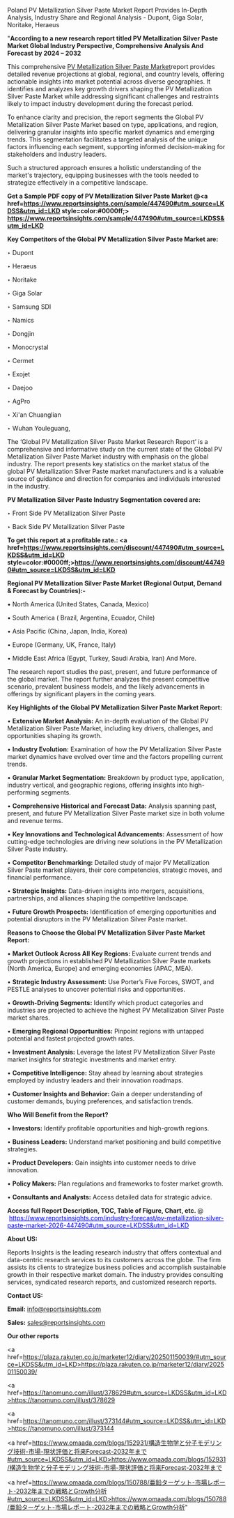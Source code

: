 Poland PV Metallization Silver Paste Market Report Provides In-Depth Analysis, Industry Share and Regional Analysis - Dupont, Giga Solar, Noritake, Heraeus

"<strong>According to a new research report titled PV Metallization Silver Paste Market Global Industry Perspective, Comprehensive Analysis And Forecast by 2024 – 2032</strong>

This comprehensive <a href=https://www.reportsinsights.com/sample/447490>PV Metallization Silver Paste Market</a>report provides detailed revenue projections at global, regional, and country levels, offering actionable insights into market potential across diverse geographies. It identifies and analyzes key growth drivers shaping the PV Metallization Silver Paste Market while addressing significant challenges and restraints likely to impact industry development during the forecast period.

To enhance clarity and precision, the report segments the Global PV Metallization Silver Paste Market based on type, applications, and region, delivering granular insights into specific market dynamics and emerging trends. This segmentation facilitates a targeted analysis of the unique factors influencing each segment, supporting informed decision-making for stakeholders and industry leaders.

Such a structured approach ensures a holistic understanding of the market's trajectory, equipping businesses with the tools needed to strategize effectively in a competitive landscape.

<strong>Get a Sample PDF copy of PV Metallization Silver Paste Market </strong><strong>@<a href=https://www.reportsinsights.com/sample/447490#utm_source=LKDSS&utm_id=LKD style=color:#0000ff;> https://www.reportsinsights.com/sample/447490#utm_source=LKDSS&utm_id=LKD</a></strong></font>

<strong>Key Competitors of the Global PV Metallization Silver Paste Market are:</strong>

‣ Dupont

‣ Heraeus

‣ Noritake

‣ Giga Solar

‣ Samsung SDI

‣ Namics

‣ Dongjin

‣ Monocrystal

‣ Cermet

‣ Exojet

‣ Daejoo

‣ AgPro

‣ Xi'an Chuanglian

‣ Wuhan Youleguang,

The ‘Global PV Metallization Silver Paste Market Research Report’ is a comprehensive and informative study on the current state of the Global PV Metallization Silver Paste Market industry with emphasis on the global industry. The report presents key statistics on the market status of the global PV Metallization Silver Paste market manufacturers and is a valuable source of guidance and direction for companies and individuals interested in the industry.

<strong>PV Metallization Silver Paste Industry Segmentation covered are:</strong>

‣ Front Side PV Metallization Silver Paste

‣ Back Side PV Metallization Silver Paste

<strong>To get this report at a profitable rate.: <a href=https://www.reportsinsights.com/discount/447490#utm_source=LKDSS&utm_id=LKD style=color:#0000ff;>https://www.reportsinsights.com/discount/447490#utm_source=LKDSS&utm_id=LKD</a></strong></font>

<strong>Regional PV Metallization Silver Paste Market (Regional Output, Demand &amp; Forecast by Countries):-</strong>

• North America (United States, Canada, Mexico)

• South America ( Brazil, Argentina, Ecuador, Chile)

• Asia Pacific (China, Japan, India, Korea)

• Europe (Germany, UK, France, Italy)

• Middle East Africa (Egypt, Turkey, Saudi Arabia, Iran) And More.

The research report studies the past, present, and future performance of the global market. The report further analyzes the present competitive scenario, prevalent business models, and the likely advancements in offerings by significant players in the coming years.

<strong>Key Highlights of the Global PV Metallization Silver Paste Market Report:</strong>

• <strong>Extensive Market Analysis:</strong> An in-depth evaluation of the Global PV Metallization Silver Paste Market, including key drivers, challenges, and opportunities shaping its growth.

• <strong>Industry Evolution:</strong> Examination of how the PV Metallization Silver Paste market dynamics have evolved over time and the factors propelling current trends.

• <strong>Granular Market Segmentation:</strong> Breakdown by product type, application, industry vertical, and geographic regions, offering insights into high-performing segments.

• <strong>Comprehensive Historical and Forecast Data:</strong> Analysis spanning past, present, and future PV Metallization Silver Paste market size in both volume and revenue terms.

• <strong>Key Innovations and Technological Advancements:</strong> Assessment of how cutting-edge technologies are driving new solutions in the PV Metallization Silver Paste industry.

• <strong>Competitor Benchmarking:</strong> Detailed study of major PV Metallization Silver Paste market players, their core competencies, strategic moves, and financial performance.

• <strong>Strategic Insights:</strong> Data-driven insights into mergers, acquisitions, partnerships, and alliances shaping the competitive landscape.

• <strong>Future Growth Prospects:</strong> Identification of emerging opportunities and potential disruptors in the PV Metallization Silver Paste market.

<strong>Reasons to Choose the Global PV Metallization Silver Paste Market Report:</strong>

• <strong>Market Outlook Across All Key Regions:</strong> Evaluate current trends and growth projections in established PV Metallization Silver Paste markets (North America, Europe) and emerging economies (APAC, MEA).

• <strong>Strategic Industry Assessment:</strong> Use Porter’s Five Forces, SWOT, and PESTLE analyses to uncover potential risks and opportunities.

• <strong>Growth-Driving Segments:</strong> Identify which product categories and industries are projected to achieve the highest PV Metallization Silver Paste market shares.

• <strong>Emerging Regional Opportunities:</strong> Pinpoint regions with untapped potential and fastest projected growth rates.

• <strong>Investment Analysis:</strong> Leverage the latest PV Metallization Silver Paste market insights for strategic investments and market entry.

• <strong>Competitive Intelligence:</strong> Stay ahead by learning about strategies employed by industry leaders and their innovation roadmaps.

• <strong>Customer Insights and Behavior:</strong> Gain a deeper understanding of customer demands, buying preferences, and satisfaction trends.

<strong>Who Will Benefit from the Report?</strong>

• <strong>Investors:</strong> Identify profitable opportunities and high-growth regions.

• <strong>Business Leaders:</strong> Understand market positioning and build competitive strategies.

• <strong>Product Developers:</strong> Gain insights into customer needs to drive innovation.

• <strong>Policy Makers:</strong> Plan regulations and frameworks to foster market growth.

• <strong>Consultants and Analysts:</strong> Access detailed data for strategic advice.
</ul>
<strong>Access full Report Description, TOC, Table of Figure, Chart, etc. </strong>@  <a href=https://www.reportsinsights.com/industry-forecast/pv-metallization-silver-paste-market-2026-447490#utm_source=LKDSS&utm_id=LKD style=color:#0000ff;>https://www.reportsinsights.com/industry-forecast/pv-metallization-silver-paste-market-2026-447490#utm_source=LKDSS&utm_id=LKD</a></font>

<strong><strong>About US</strong>:</strong>

Reports Insights is the leading research industry that offers contextual and data-centric research services to its customers across the globe. The firm assists its clients to strategize business policies and accomplish sustainable growth in their respective market domain. The industry provides consulting services, syndicated research reports, and customized research reports.

<strong>Contact US:</strong>

<p class=""""><b>Email:</b> <a href=mailto:info@reportsinsights.com>info@reportsinsights.com</a></p>
<p class=""""><b>Sales:</b> <a href=mailto:sales@reportsinsights.com>sales@reportsinsights.com</a></p>

<strong>Our other reports</strong>

<a href=https://plaza.rakuten.co.jp/marketer12/diary/202501150039/#utm_source=LKDSS&utm_id=LKD>https://plaza.rakuten.co.jp/marketer12/diary/202501150039/</a>

<a href=https://tanomuno.com/illust/378629#utm_source=LKDSS&utm_id=LKD>https://tanomuno.com/illust/378629</a>

<a href=https://tanomuno.com/illust/373144#utm_source=LKDSS&utm_id=LKD>https://tanomuno.com/illust/373144</a>

<a href=https://www.omaada.com/blogs/152931/構造生物学と分子モデリング技術-市場-現状評価と将来Forecast-2032年まで#utm_source=LKDSS&utm_id=LKD>https://www.omaada.com/blogs/152931/構造生物学と分子モデリング技術-市場-現状評価と将来Forecast-2032年まで</a>

<a href=https://www.omaada.com/blogs/150788/亜鉛ターゲット-市場レポート-2032年までの戦略とGrowth分析#utm_source=LKDSS&utm_id=LKD>https://www.omaada.com/blogs/150788/亜鉛ターゲット-市場レポート-2032年までの戦略とGrowth分析</a>"
